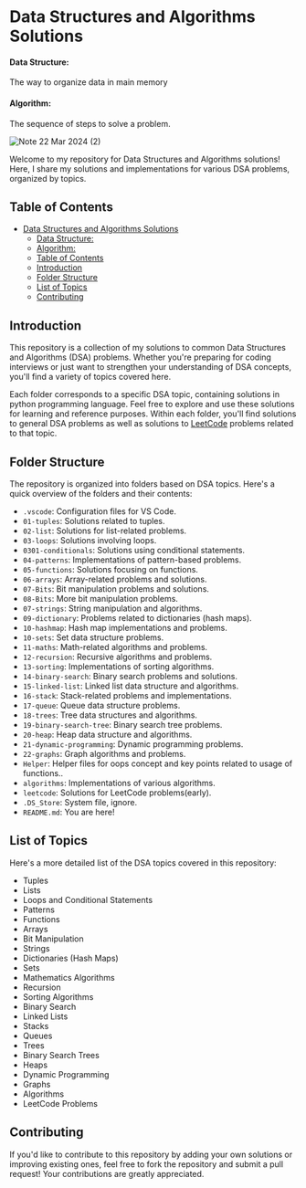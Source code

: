 # Data Structures and Algorithms Solutions

#### Data Structure:

The way to organize data in main memory

#### Algorithm:

The sequence of steps to solve a problem.

![Note 22 Mar 2024 (2)](https://github.com/Lotfullah21/Data-Structures-And-Algorithms/assets/85621380/14ec652f-5853-40ae-b38e-4804b78ca68f)


Welcome to my repository for Data Structures and Algorithms solutions! Here, I share my solutions and implementations for various DSA problems, organized by topics.

## Table of Contents

- [Data Structures and Algorithms Solutions](#data-structures-and-algorithms-solutions)
  - [Data Structure:](#data-structure)
  - [Algorithm:](#algorithm)
  - [Table of Contents](#table-of-contents)
  - [Introduction](#introduction)
  - [Folder Structure](#folder-structure)
  - [List of Topics](#list-of-topics)
  - [Contributing](#contributing)

## Introduction

This repository is a collection of my solutions to common Data Structures and Algorithms (DSA) problems. Whether you're preparing for coding interviews or just want to strengthen your understanding of DSA concepts, you'll find a variety of topics covered here.

Each folder corresponds to a specific DSA topic, containing solutions in python programming language. Feel free to explore and use these solutions for learning and reference purposes.
Within each folder, you'll find solutions to general DSA problems as well as solutions to <a href="https://leetcode.com/problemset/?difficulty=EASY&page=1&topicSlugs=array">LeetCode</a> problems related to that topic.

## Folder Structure

The repository is organized into folders based on DSA topics. Here's a quick overview of the folders and their contents:

- `.vscode`: Configuration files for VS Code.
- `01-tuples`: Solutions related to tuples.
- `02-list`: Solutions for list-related problems.
- `03-loops`: Solutions involving loops.
- `0301-conditionals`: Solutions using conditional statements.
- `04-patterns`: Implementations of pattern-based problems.
- `05-functions`: Solutions focusing on functions.
- `06-arrays`: Array-related problems and solutions.
- `07-Bits`: Bit manipulation problems and solutions.
- `08-Bits`: More bit manipulation problems.
- `07-strings`: String manipulation and algorithms.
- `09-dictionary`: Problems related to dictionaries (hash maps).
- `10-hashmap`: Hash map implementations and problems.
- `10-sets`: Set data structure problems.
- `11-maths`: Math-related algorithms and problems.
- `12-recursion`: Recursive algorithms and problems.
- `13-sorting`: Implementations of sorting algorithms.
- `14-binary-search`: Binary search problems and solutions.
- `15-linked-list`: Linked list data structure and algorithms.
- `16-stack`: Stack-related problems and implementations.
- `17-queue`: Queue data structure problems.
- `18-trees`: Tree data structures and algorithms.
- `19-binary-search-tree`: Binary search tree problems.
- `20-heap`: Heap data structure and algorithms.
- `21-dynamic-programming`: Dynamic programming problems.
- `22-graphs`: Graph algorithms and problems.
- `Helper`: Helper files for oops concept and key points related to usage of functions..
- `algorithms`: Implementations of various algorithms.
- `leetcode`: Solutions for LeetCode problems(early).
- `.DS_Store`: System file, ignore.
- `README.md`: You are here!

## List of Topics

Here's a more detailed list of the DSA topics covered in this repository:

- Tuples
- Lists
- Loops and Conditional Statements
- Patterns
- Functions
- Arrays
- Bit Manipulation
- Strings
- Dictionaries (Hash Maps)
- Sets
- Mathematics Algorithms
- Recursion
- Sorting Algorithms
- Binary Search
- Linked Lists
- Stacks
- Queues
- Trees
- Binary Search Trees
- Heaps
- Dynamic Programming
- Graphs
- Algorithms
- LeetCode Problems

## Contributing

If you'd like to contribute to this repository by adding your own solutions or improving existing ones, feel free to fork the repository and submit a pull request! Your contributions are greatly appreciated.
